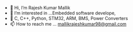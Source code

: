 - 👋 Hi, I’m Rajesh Kumar Mallik
- 👀 I’m interested in ...Embedded software develope, 
- 🌱 C, C++, Python, STM32, ARM, BMS, Power Converters 
- 📫 How to reach me ... mallikrajeshkumar98@gmail.com

<!---
98Rajesh/98Rajesh is a ✨ special ✨ repository because its `README.md` (this file) appears on your GitHub profile.
You can click the Preview link to take a look at your changes.
--->
